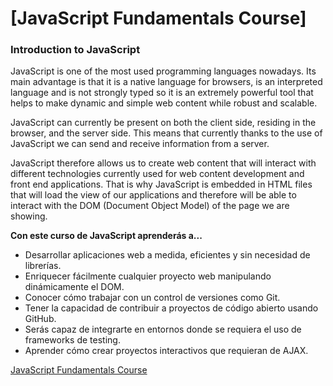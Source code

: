 # [JavaScript Fundamentals Course]
### Introduction to JavaScript 

JavaScript is one of the most used programming languages nowadays. Its main advantage is that it is a native language for browsers, is an interpreted language and is not strongly typed so it is an extremely powerful tool that helps to make dynamic and simple web content while robust and scalable.

JavaScript can currently be present on both the client side, residing in the browser, and the server side. This means that currently thanks to the use of JavaScript we can send and receive information from a server.

JavaScript therefore allows us to create web content that will interact with different technologies currently used for web content development and front end applications. That is why JavaScript is embedded in HTML files that will load the view of our applications and therefore will be able to interact with the DOM (Document Object Model) of the page we are showing.

**Con este curso de JavaScript aprenderás a...**
- Desarrollar aplicaciones web a medida, eficientes y sin necesidad de librerías.
- Enriquecer fácilmente cualquier proyecto web manipulando dinámicamente el DOM.
- Conocer cómo trabajar con un control de versiones como Git.
- Tener la capacidad de contribuir a proyectos de código abierto usando GitHub.
- Serás capaz de integrarte en entornos donde se requiera el uso de frameworks de testing.
- Aprender cómo crear proyectos interactivos que requieran de AJAX.

[JavaScript Fundamentals Course](https://www.linkedin.com/in/estefan%C3%ADa-torres-panez-02074b125/)
